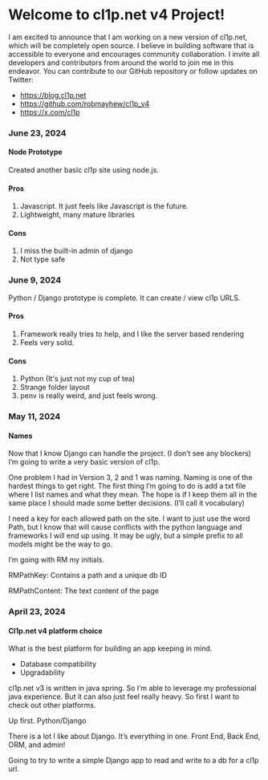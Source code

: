 # Welcome to cl1p.net v4 Project!
I am excited to announce that I am working on a new version of cl1p.net, which will be completely open source. I believe in building software that is accessible to everyone and encourages community collaboration. I invite all developers and contributors from around the world to join me in this endeavor.
You can contribute to our GitHub repository or follow updates on Twitter:
- https://blog.cl1p.net
- https://github.com/robmayhew/cl1p_v4
- https://x.com/cl1p

### June 23, 2024

#### Node Prototype

Created another basic cl1p site using node.js. 

#### Pros

1. Javascript. It just feels like Javascript is the future. 
2. Lightweight, many mature libraries

#### Cons

1. I miss the built-in admin of django
2. Not type safe


### June 9, 2024

Python / Django prototype is complete. It can create / view cl1p URLS. 

#### Pros

1. Framework really tries to help, and I like the server based rendering
2. Feels very solid. 

#### Cons

1. Python (It's just not my cup of tea)
2. Strange folder layout
3. penv is really weird, and just feels wrong.

### May 11, 2024

#### Names

Now that I know Django can handle the project. (I don’t see any blockers) I’m going to write a very basic version of cl1p.

One problem I had in Version 3, 2 and 1 was naming. Naming is one of the hardest things to get right. The first thing I’m going to do is add a txt file where I list names and what they mean. The hope is if I keep them all in the same place I should made some better decisions. (I’ll call it vocabulary)

I need a key for each allowed path on the site. I want to just use the word Path, but I know that will cause conflicts with the python language and frameworks I will end up using. It may be ugly, but a simple prefix to all models might be the way to go.

I’m going with RM my initials.

RMPathKey: Contains a path and a unique db ID

RMPathContent: The text content of the page

### April 23, 2024

#### Cl1p.net v4 platform choice

What is the best platform for building an app keeping in mind.

-	Database compatibility
-	Upgradability


cl1p.net v3 is written in java spring. So I’m able to leverage my professional java experience. But it can also just feel really heavy. So first I want to check out other platforms.

Up first. Python/Django

There is a lot I like about Django. It’s everything in one. Front End, Back End, ORM, and admin!

Going to try to write a simple Django app to read and write to a db for a cl1p url. 